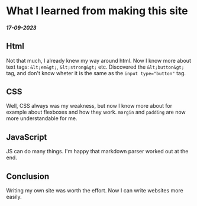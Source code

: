 # What I learned from making this site

##### 17-09-2023

## Html

<!-- Render as: `<em>, <strong>` because it thinks that I want to use them -->
Not that much, I already knew my way around html. Now I know more about text tags: `&lt;em&gt;`, `&lt;strong&gt;` etc.
Discovered the `&lt;button&gt;` tag, and don't know wheter it is the same as the `input type="button"` tag.

## CSS

Well, CSS always was my weakness, but now I know more about for example about flexboxes and how they work.
`margin` and `padding` are now more understandable for me.

## JavaScript

JS can do many things. I'm happy that markdown parser worked out at the end.

## Conclusion

Writing my own site was worth the effort. Now I can write websites more easily.

